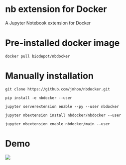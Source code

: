 # nb extension for Docker

A Jupyter Notebook extension for Docker

# Pre-installed docker image
`docker pull biodepot/nbdocker`

# Manually installation
```shell
git clone https://github.com/jmhoo/nbdocker.git

pip install -e nbdocker --user

jupyter serverextension enable --py --user nbdocker

jupyter nbextension install nbdocker/nbdocker --user

jupyter nbextension enable nbdocker/main --user
```

# Demo
![](nbdocker/nbdocker.gif)
